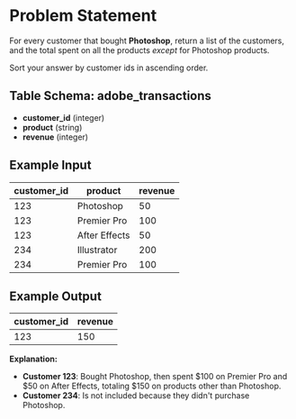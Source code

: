 # Problem Statement

For every customer that bought **Photoshop**, return a list of the customers, and the total spent on all the products *except* for Photoshop products.

Sort your answer by customer ids in ascending order.

## Table Schema: adobe_transactions

- **customer_id** (integer)
- **product** (string)
- **revenue** (integer)

## Example Input

| customer_id | product        | revenue |
|-------------|----------------|---------|
| 123         | Photoshop      | 50      |
| 123         | Premier Pro    | 100     |
| 123         | After Effects  | 50      |
| 234         | Illustrator    | 200     |
| 234         | Premier Pro    | 100     |

## Example Output

| customer_id | revenue |
|-------------|---------|
| 123         | 150     |

**Explanation:**  
- **Customer 123**: Bought Photoshop, then spent $100 on Premier Pro and $50 on After Effects, totaling $150 on products other than Photoshop.  
- **Customer 234**: Is not included because they didn't purchase Photoshop.
